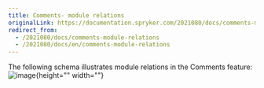 ```yaml
---
title: Comments- module relations
originalLink: https://documentation.spryker.com/2021080/docs/comments-module-relations
redirect_from:
  - /2021080/docs/comments-module-relations
  - /2021080/docs/en/comments-module-relations
---
```


The following schema illustrates module relations in the Comments feature:
![image](https://spryker.s3.eu-central-1.amazonaws.com/docs/Features/Mailing+&+Communication/Comments/techspec-comments-module-diagram.png){height="" width=""}

